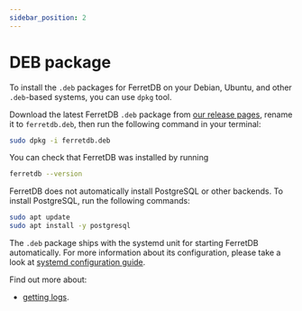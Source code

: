 ```yaml
---
sidebar_position: 2
---
```


# DEB package

To install the `.deb` packages for FerretDB on your Debian, Ubuntu, and other `.deb`-based systems,
you can use `dpkg` tool.

Download the latest FerretDB `.deb` package from [our release pages](https://github.com/FerretDB/FerretDB/releases/latest),
rename it to `ferretdb.deb`,
then run the following command in your terminal:

```sh
sudo dpkg -i ferretdb.deb
```

You can check that FerretDB was installed by running

```sh
ferretdb --version
```

FerretDB does not automatically install PostgreSQL or other backends.
To install PostgreSQL, run the following commands:

```sh
sudo apt update
sudo apt install -y postgresql
```

The `.deb` package ships with the systemd unit for starting FerretDB automatically.
For more information about its configuration, please take a look at [systemd configuration guide](./systemd.md).

Find out more about:

- [getting logs](../configuration/observability.md#binary-executable-logs).
